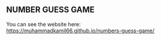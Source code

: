 NUMBER GUESS GAME
-------------

You can see the website here: https://muhammadkamil66.github.io/numbers-guess-game/
